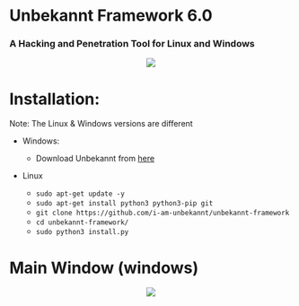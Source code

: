 # Unbekannt Framework 6.0
### A Hacking and Penetration Tool for Linux and Windows

<p align="center">
  <img src="https://cdn.discordapp.com/attachments/808620387390324746/993284489927204904/logo.png">
</p>

# Installation:
Note: The Linux & Windows versions are different

* Windows:
  * Download Unbekannt from [here](https://www.mediafire.com/file/2m44jdtdj5ian6c/Unbekannt-Setup-6.0.exe/file)
  
* Linux
  * `sudo apt-get update -y`
  * `sudo apt-get install python3 python3-pip git`
  * `git clone https://github.com/i-am-unbekannt/unbekannt-framework`
  * `cd unbekannt-framework/`
  * `sudo python3 install.py`

# Main Window (windows)
<p align="center">
  <img src="https://cdn.discordapp.com/attachments/808620387390324746/993284096417599578/main.PNG">
</p>
